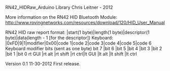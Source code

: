 RN42_HIDRaw_Arduino Library
Chris Leitner - 2012

More information on the RN42 HID Bluetooth Module:
http://www.rovingnetworks.com/resources/download/120/HID_User_Manual

RN42 HID raw report format:
  |start(1 byte)|length(1 byte)|descriptor(1 byte)|data(length - 1 [for the descriptor])
Keyboard:
  |0xFD|9|1|modifier|0x00|code 1|code 2|code 3|code 4|code 5|code 6
Keyboard modifier bits (sent as one byte)
  bit 7		|bit 6 		|bit 5		|bit 4	|bit 3	|bit 2	|bit 1		|bit 0
  rt GUI	|rt alt		|rt shift	|rt ctrl|lt GUI	|lt alt	|lt shift	|lt ctrl
  
 Version 0.1 11-30-2012
 First release.